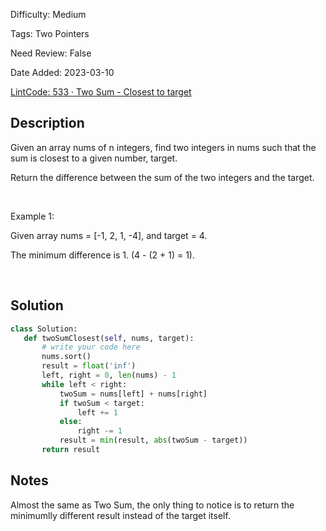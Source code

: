 Difficulty: Medium

Tags: Two Pointers

Need Review: False

Date Added: 2023-03-10

[LintCode: 533 · Two Sum - Closest to target](https://www.lintcode.com/problem/533/?_from=collection&fromId=161)

## Description 

Given an array nums of n integers, find two integers in nums such that the sum is closest to a given number, target.

Return the difference between the sum of the two integers and the target.

 

Example 1:

Given array nums = [-1, 2, 1, -4], and target = 4.

The minimum difference is 1. (4 - (2 + 1) = 1).



 

## Solution 
 ```python 
class Solution:
    def twoSumClosest(self, nums, target):
        # write your code here
        nums.sort()
        result = float('inf')
        left, right = 0, len(nums) - 1
        while left < right:
            twoSum = nums[left] + nums[right]
            if twoSum < target:
                left += 1
            else:
                right -= 1
            result = min(result, abs(twoSum - target))
        return result
 ``` 
## Notes
Almost the same as Two Sum, the only thing to notice is to return the minimumlly different result instead of the target itself.
